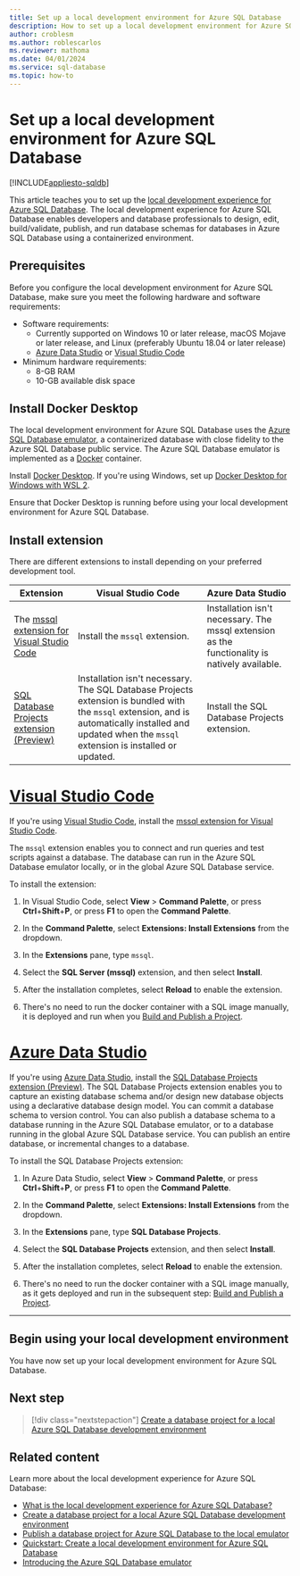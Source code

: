 ```yaml
---
title: Set up a local development environment for Azure SQL Database
description: How to set up a local development environment for Azure SQL Database.
author: croblesm
ms.author: roblescarlos
ms.reviewer: mathoma
ms.date: 04/01/2024
ms.service: sql-database
ms.topic: how-to
---
```


# Set up a local development environment for Azure SQL Database
[!INCLUDE[appliesto-sqldb](../includes/appliesto-sqldb.md)]

This article teaches you to set up the [local development experience for Azure SQL Database](local-dev-experience-overview.md). The local development experience for Azure SQL Database enables developers and database professionals to design, edit, build/validate, publish, and run database schemas for databases in Azure SQL Database using a containerized environment.

## Prerequisites

Before you configure the local development environment for Azure SQL Database, make sure you meet the following hardware and software requirements:

- Software requirements:
    - Currently supported on Windows 10 or later release, macOS Mojave or later release, and Linux (preferably Ubuntu 18.04 or later release)
    - [Azure Data Studio](/azure-data-studio/download-azure-data-studio) or [Visual Studio Code](https://code.visualstudio.com/Docs)
- Minimum hardware requirements:
    - 8-GB RAM
    - 10-GB available disk space

## Install Docker Desktop

The local development environment for Azure SQL Database uses the [Azure SQL Database emulator](local-dev-experience-sql-database-emulator.md), a containerized database with close fidelity to the Azure SQL Database public service. The Azure SQL Database emulator is implemented as a [Docker](https://www.docker.com/) container.

Install [Docker Desktop](https://www.docker.com/products/docker-desktop/). If you're using Windows, set up [Docker Desktop for Windows with WSL 2](/windows/wsl/tutorials/wsl-containers).

Ensure that Docker Desktop is running before using your local development environment for Azure SQL Database.

## Install extension

There are different extensions to install depending on your preferred development tool. 

| Extension | Visual Studio Code | Azure Data Studio |
|--|--|--|
| The [mssql extension for Visual Studio Code](https://marketplace.visualstudio.com/items?itemName=ms-mssql.mssql) | Install the `mssql` extension. | Installation isn't necessary. The mssql extension as the functionality is natively available. |
| [SQL Database Projects extension (Preview)](https://marketplace.visualstudio.com/items?itemName=ms-mssql.sql-database-projects-vscode) | Installation isn't necessary. The SQL Database Projects extension is bundled with the `mssql` extension, and is automatically installed and updated when the `mssql` extension is installed or updated. | Install the SQL Database Projects extension. |

# [Visual Studio Code](#tab/vscode)

If you're using [Visual Studio Code](https://code.visualstudio.com/Docs), install the [mssql extension for Visual Studio Code](https://marketplace.visualstudio.com/items?itemName=ms-mssql.mssql).

The `mssql` extension enables you to connect and run queries and test scripts against a database. The database can run in the Azure SQL Database emulator locally, or in the global Azure SQL Database service.

To install the extension:

1. In Visual Studio Code, select **View** > **Command Palette**, or press **Ctrl**+**Shift**+**P**, or press **F1** to open the **Command Palette**.

1. In the **Command Palette**, select **Extensions: Install Extensions** from the dropdown.

1. In the **Extensions** pane, type `mssql`.

1. Select the **SQL Server (mssql)** extension, and then select **Install**.

1. After the installation completes, select **Reload** to enable the extension.

1. There's no need to run the docker container with a SQL image manually, it is deployed and run when you [Build and Publish a Project](/azure-data-studio/extensions/sql-database-project-extension-build#publish-a-database-project).

# [Azure Data Studio](#tab/ads)

If you're using [Azure Data Studio](/azure-data-studio/download-azure-data-studio), install the [SQL Database Projects extension (Preview)](https://marketplace.visualstudio.com/items?itemName=ms-mssql.sql-database-projects-vscode). The SQL Database Projects extension enables you to capture an existing database schema and/or design new database objects using a declarative database design model. You can commit a database schema to version control. You can also publish a database schema to a database running in the Azure SQL Database emulator, or to a database running in the global Azure SQL Database service. You can publish an entire database, or incremental changes to a database.

To install the SQL Database Projects extension:

1. In Azure Data Studio, select **View** > **Command Palette**, or press **Ctrl**+**Shift**+**P**, or press **F1** to open the **Command Palette**.

1. In the **Command Palette**, select **Extensions: Install Extensions** from the dropdown.

1. In the **Extensions** pane, type **SQL Database Projects**.

1. Select the **SQL Database Projects** extension, and then select **Install**.

1. After the installation completes, select **Reload** to enable the extension.

1. There's no need to run the docker container with a SQL image manually, as it gets deployed and run in the subsequent step: [Build and Publish a Project](/azure-data-studio/extensions/sql-database-project-extension-build#publish-a-database-project).

---

## Begin using your local development environment

You have now set up your local development environment for Azure SQL Database.

## Next step

> [!div class="nextstepaction"]
> [Create a database project for a local Azure SQL Database development environment](local-dev-experience-create-database-project.md)

## Related content

Learn more about the local development experience for Azure SQL Database:

- [What is the local development experience for Azure SQL Database?](local-dev-experience-overview.md)
- [Create a database project for a local Azure SQL Database development environment](local-dev-experience-create-database-project.md)
- [Publish a database project for Azure SQL Database to the local emulator](local-dev-experience-publish-emulator.md)
- [Quickstart: Create a local development environment for Azure SQL Database](local-dev-experience-quickstart.md)
- [Introducing the Azure SQL Database emulator](local-dev-experience-sql-database-emulator.md)
